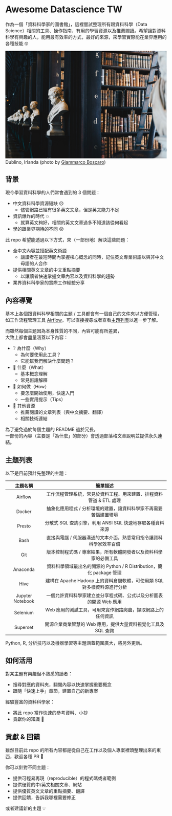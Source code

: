 # Awesome Datascience TW
作為一個「資料科學家的圖書館」，這裡嘗試整理所有跟資料科學（Data Science）相關的工具、操作指南、有用的學習資源以及推薦閱讀。希望讓對資料科學有興趣的人，能用最有效率的方式，最好的來源，來學習實際能在業界應用的各種技能 :nerd_face:

![Dublino, Irlanda.](images/cover.jpg)
Dublino, Irlanda (photo by [Giammarco Boscaro](https://unsplash.com/photos/zeH-ljawHtg?utm_source=unsplash&utm_medium=referral&utm_content=creditCopyText))

## 背景
現今學習資料科學的人們常會遇到的 3 個問題：
- 中文資料科學資源短缺 :cry:
    - 儘管網路已經有很多英文文章，但是英文能力不足
- 資訊爆炸的時代 :boom:
    - 就算英文夠好，相關的英文文章過多不知道該從何看起
- 學的跟業界期待的不同 :disappointed_relieved:

此 repo 希望能透過以下方式，來（一部份地）解決這些問題：
- 全中文內容並搭配英文術語
    - 讓讀者在最短時間內掌握核心概念的同時，記住英文專業術語以與非中文母語的人合作
- 提供相關英文文章的中文重點摘要
    - 以讓讀者快速掌握文章內容以及資料科學的趨勢
- 業界資料科學家的實際工作經驗分享

## 內容導覽
基本上各個跟資料科學相關的主題 / 工具都會有一個自己的文件夾以方便管理，  
如工作流程管理工具 [Airflow](airflow)。可以直接搜尋或者查看[主題列表](#主題列表)以進一步了解。

而雖然每個主題因為本身性質的不同，內容可能有所差異，  
大致上都會盡量涵蓋以下內容：
- :grey_question: 為什麼（Why）
    - 為何要使用此工具？
    - 它能幫我們解決什麼問題？
- :notebook: 什麼（What）
    - 基本概念理解
    - 常見術語解釋
- :wrench: 如何做（How）
    - 要怎麼開始使用，快速入門
    - 一些實用提示（Tips）
- :book: 其他資源 
    - 推薦閱讀的文章列表（與中文摘要、翻譯）
    - 相關技術連結

為了避免過於每個主題的 README 過於冗長，  
一部份的內容（主要是「為什麼」的部分）會透過部落格文章說明並提供永久連結。

## 主題列表
以下是目前預計先整理的主題：

| 主題名稱 | 簡單描述 |
| :---: | :---: |
| Airflow | 工作流程管理系統，常見於資料工程、用來建置、排程資料管道 & ETL 處理 |
| Docker | 抽象化應用程式 / 分析環境的建置，讓資料科學家不再需要苦惱建置環境 |
| Presto | 分散式 SQL 查詢引擎，利用 ANSI SQL 快速地存取各種資料來源 |
| Bash | 直接與電腦 / 伺服器溝通的文本介面，熟悉常用指令讓資料科學家效率百倍 |
| Git | 版本控制程式碼 / 專案結果，所有軟體開發者以及資料科學家的必備工具 |
| Anaconda | 資料科學領域最出名的開源的 Python / R Distribution，簡化 package 管理 |
| Hive | 建構在 Apache Hadoop 上的資料倉儲軟體，可使用類 SQL 對多樣資料源進行分析|
| Jupyter Notebook | 一個允許資料科學家建立並分享程式碼、公式以及分析圖表的開源 Web 應用 |
| Selenium | Web 應用的測試工具，可用來實作網路爬蟲，擷取網路上的任何資訊 |
| Superset | 開源企業商業智慧的 Web 應用，提供大量資料視覺化工具及 SQL 查詢 |

Python, R, 分析技巧以及機器學習等主題涵蓋範圍廣大，將另外更新。


## 如何活用
對某主題有興趣但不熟悉的讀者：
- 搜尋對應的資料夾，翻閱內容以快速掌握重要概念
- 跟隨「快速上手」章節，建置自己的新專案

經驗豐富的資料科學家：
- 將此 repo 當作快速的參考資料、小抄
- 貢獻你的知識 :facepunch:


## 貢獻 & 回饋
雖然目前此 repo 的所有內容都是從自己在工作以及個人專案裡頭整理出來的東西，歡迎各種 PR :clap:

你可以針對不同主題：
- 提供可輕易再現（reproducible）的程式碼或者範例
- 提供優質的中/英文相關文章、網站
- 提供優質英文文章的重點摘要、翻譯
- 提供回饋，告訴我哪裡需要修正

或者建議新的主題 :bulb: